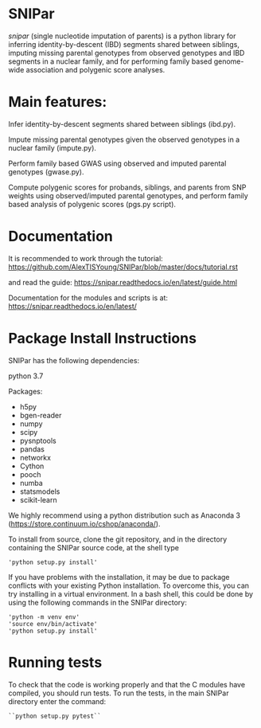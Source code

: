 # SNIPar

*snipar* (single nucleotide imputation of parents) is a python library for inferring identity-by-descent (IBD) segments shared between siblings, imputing missing parental genotypes from observed genotypes and IBD segments in a nuclear family, and for performing
family based genome-wide association and polygenic score analyses. 

# Main features:

Infer identity-by-descent segments shared between siblings (ibd.py). 

Impute missing parental genotypes given the observed genotypes in a nuclear family (impute.py).

Perform family based GWAS using observed and imputed parental genotypes (gwase.py). 

Compute polygenic scores for probands, siblings, and parents from SNP weights using observed/imputed parental genotypes, and perform family
 based analysis of polygenic scores (pgs.py script). 

# Documentation

It is recommended to work through the tutorial: https://github.com/AlexTISYoung/SNIPar/blob/master/docs/tutorial.rst

and read the guide: https://snipar.readthedocs.io/en/latest/guide.html

Documentation for the modules and scripts is at: https://snipar.readthedocs.io/en/latest/


# Package Install Instructions

SNIPar has the following dependencies:

python 3.7

Packages:

- h5py
- bgen-reader
- numpy
- scipy
- pysnptools
- pandas
- networkx
- Cython
- pooch
- numba
- statsmodels
- scikit-learn

We highly recommend using a python distribution such as Anaconda 3 (https://store.continuum.io/cshop/anaconda/).

To install from source, clone the git repository, and in the directory
containing the SNIPar source code, at the shell type

    'python setup.py install'
   
If you have problems with the installation, it may be due to package conflicts with your existing Python installation. To overcome this, you can 
try installing in a virtual environment. In a bash shell, this could be done by using the following commands in the SNIPar directory:
    
    'python -m venv env'
    'source env/bin/activate'
    'python setup.py install' 

# Running tests

To check that the code is working properly and that the C modules have compiled, you should
run tests. To run the tests, in the main SNIPar directory enter the command:

    ``python setup.py pytest``
